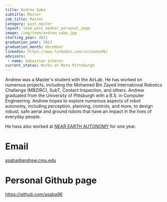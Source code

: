 ```yaml
---
title: Andrew Saba 
subtitle: Master
job_title: Master
category: past_master
layout: team_past_member_personal_page
image: /img/team/andrew_saba.jpg
starting_year: 2021
graduation_year: 2023
graduation_month: December
linkedin: https://www.linkedin.com/in/asaba96/
advisors:
 - name: Sebastian Scherer
current_status: Works at Meta Pittsburgh
---
```


Andrew was a Master's student with the AirLab. He has worked on numerous projects, including the Mohamed Bin Zayed International Robotics Challenge (MBZIRC), SubT, Contact Inspection, and others. Andrew graduated from the University of Pittsburgh with a B.S. in Computer Engineering. Andrew hopes to explore numerous aspects of robot autonomy, including perception, planning, controls, and more, to design robust, safe aerial and ground robots that have an impact in the lives of everyday people.

He hass also worked at [NEAR EARTH AUTONOMY](https://www.nearearth.aero/) for one year.

# Email #
asaba@andrew.cmu.edu

# Personal Github page #
<a href="https://github.com/asaba96" target="_blank">https://github.com/asaba96</a>
